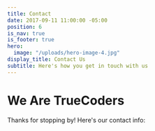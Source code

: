 ```yaml
---
title: Contact
date: 2017-09-11 11:00:00 -05:00
position: 6
is_nav: true
is_footer: true
hero:
  image: "/uploads/hero-image-4.jpg"
display_title: Contact Us
subtitle: Here's how you get in touch with us
---
```


# We Are TrueCoders

Thanks for stopping by! Here's our contact info: